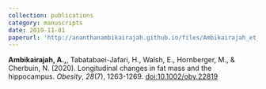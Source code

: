 ```yaml
---
collection: publications
category: manuscripts
date: 2019-11-01
paperurl: 'http://ananthanambikairajah.github.io/files/Ambikairajah_et_al_2019_Lipid_profile_Menopause.pdf'
---
```


<b>Ambikairajah, A.,</b>, Tabatabaei-Jafari, H., Walsh, E., Hornberger, M., & Cherbuin, N. (2020). Longitudinal changes in fat mass and the hippocampus. <i>Obesity</i>, <i>28</i>(7), 1263-1269. [doi:10.1002/oby.22819](https://onlinelibrary.wiley.com/doi/abs/10.1002/oby.22819)